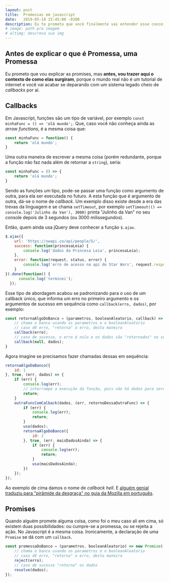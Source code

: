 ```yaml
---
layout: post
title:  Promessas em javascript
date:   2019-05-10 15:45:00 -0300
description: Eu te prometo que você finalmente vai entender esse conceito do javascript e seus usos reais depois de ler este texto.
# image: path pra imagem
# altimg: descreva sua img
---
```

## Antes de explicar o que é Promessa, uma Promessa

Eu prometo que vou explicar as promises, mas **antes, vou trazer aqui o contexto de como elas surgiram**, porque o mundo real não é um tutorial de internet e você vai acabar se deparando com um sistema legado cheio de *callbacks* por aí.

## Callbacks

Em Javascript, funções são um tipo de variável, por exemplo `const minhaFunc = () => 'olá mundo';`. Que, caso você não conheça ainda as *arrow functions*, é a mesma coisa que:
~~~ javascript
const minhaFunc = function() {
    return 'olá mundo';
}
~~~
Uma outra maneira de escrever a mesma coisa (porém redundante, porque a função não faz nada além de retornar a `string`), seria:
~~~ javascript
const minhaFunc = () => {
    return 'olá mundo';
}
~~~

Sendo as funções um tipo, pode-se passar uma função como argumento de outra, para ela ser executada no futuro. A esta função que é argumento de outra, dá-se o nome de *callback*. Um exemplo disso existe desde a era das trevas da linguagem e se chama `setTimeout`, por exemplo `setTimeout(() => console.log('Julinho da Van'), 3000)` printa "Julinho da Van" no seu console depois de 3 segundos (ou 3000 milissegundos).

Então, quem ainda usa jQuery deve conhecer a função `$.ajax`.
~~~ javascript
$.ajax({
    url: 'https://swapi.co/api/people/5/',
    success: function(princesaLeia) {
        console.log('dados da Princesa Leia', princesaLeia);
    },
    error: function(request, status, error) {
        console.log('erro de acesso na api do Star Wars', request.responseText);
    }
}).done(function() {
      console.log('terminei');
  });
~~~
Esse tipo de abordagem acabou se padronizando para o uso de um callback único, que informa um erro no primeiro argumento e os argumentos de sucesso em sequência como `callback(erro, dados)`, por exemplo:
~~~ javascript
const retornaAlgoDoBanco = (parametros, booleanAleatorio, callback) => {
    // chama o banco usando os parametros e o booleanAleatorio
    // caso dê erro, "retorna" o erro, desta maneira
    callback(erro);
    // caso de sucesso, o erro é nulo e os dados são "retornados" no segundo argumento
    callback(null, dados);
}
~~~

Agora imagine se precisamos fazer chamadas dessas em sequência:

~~~ javascript
retornaAlgoDoBanco({
    id: 1
}, true, (err, dados) => {
    if (err) {
        console.log(err);
        // interrompe a execução da função, pois não há dados para serem usados
        return;
    }
    outraFuncComCalback(dados, (err, retornoDessaOutraFunc) => {
        if (err) {
            console.log(err);
            return;
        }
        usa(dados);
        retornaAlgoDoBanco({
            id: 2
        }, true, (err, maisDadosAinda) => {
            if (err) {
                console.log(err);
                return;
            }
            usa(maisDadosAinda);
        })
    });
});
~~~

Ao exemplo de cima damos o nome de *callback hell*. E [alguém genial traduziu para "pirâmide da desgraça" no guia da Mozilla em português](https://developer.mozilla.org/pt-BR/docs/Web/JavaScript/Guide/Usando_promises).

## Promises

Quando alguém promete alguma coisa, como foi o meu caso ali em cima, só existem duas possibilidades: ou cumpre-se a promessa, ou se rejeita a ação. No Javascript é a mesma coisa. Ironicamente, a declaração de uma `Promise` se dá com um `callback`.
~~~ javascript
const promessaDoBanco = (parametros, booleanAleatorio) => new Promise((resolve, reject) => {
    // chama o banco usando os parametros e o booleanAleatorio
    // caso dê erro, "retorna" o erro, desta maneira
    reject(erro);
    // caso de sucesso "retorna" os dados
    resolve(dados);
});
~~~
